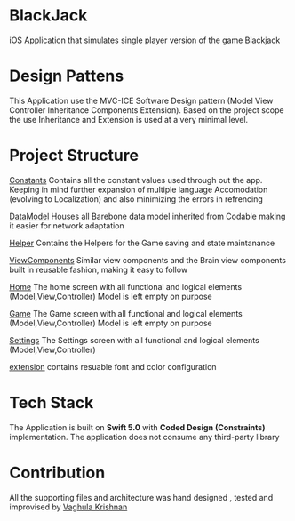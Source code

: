 # BlackJack
iOS Application that simulates single player version of the game Blackjack

# Design Pattens
This Application use the MVC-ICE Software Design pattern (Model View Controller Inheritance Components Extension). Based on the project scope the use Inheritance and Extension is used at a very minimal level.

# Project Structure

[Constants](https://github.com/vaghul/BlackJack/tree/master/BlackJack/BlackJack/Constants)
Contains all the constant values used through out the app. Keeping in mind further expansion of multiple language Accomodation (evolving to Localization) and also minimizing the errors in refrencing  

[DataModel](https://github.com/vaghul/BlackJack/tree/master/BlackJack/BlackJack/DataModel)
Houses all Barebone data model inherited from Codable making it easier for network adaptation

[Helper](https://github.com/vaghul/BlackJack/tree/master/BlackJack/BlackJack/Helper)
 Contains the Helpers for the Game saving and state maintanance 


[ViewComponents](https://github.com/vaghul/BlackJack/tree/master/BlackJack/BlackJack/ViewComponents)
Similar view components and the Brain view components built in reusable fashion, making it easy to follow


[Home](https://github.com/vaghul/BlackJack/tree/master/BlackJack/BlackJack/Home)
The home screen with all functional and logical elements (Model,View,Controller) Model is left empty on purpose

[Game](https://github.com/vaghul/BlackJack/tree/master/BlackJack/BlackJack/Game)
The Game screen with all functional and logical elements (Model,View,Controller) Model is left empty on purpose


[Settings](https://github.com/vaghul/BlackJack/tree/master/BlackJack/BlackJack/Settings)
The Settings screen with all functional and logical elements (Model,View,Controller)



[extension](https://github.com/vaghul/BlackJack/tree/master/BlackJack/BlackJack/extension)
contains resuable font and color configuration



# Tech Stack
The Application is built on **Swift 5.0** with **Coded Design (Constraints)** implementation. The application does not consume any third-party library

# Contribution
All the supporting files and architecture was hand designed , tested and improvised by [Vaghula Krishnan](https://github.com/vaghul)
